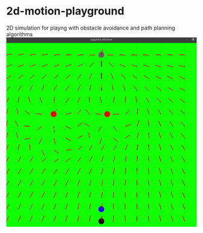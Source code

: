 # 2d-motion-playground
2D simulation for playng with obstacle avoidance and path planning algorithms
![Demo](assets/demo.gif)
